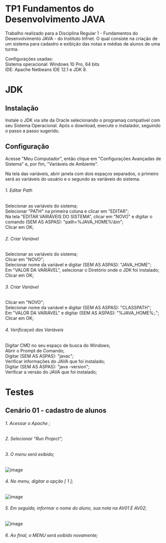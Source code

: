 # TP1 Fundamentos do Desenvolvimento JAVA

Trabalho realizado para a Disciplina Regular 1 - Fundamentos do Desenvolvimento JAVA - do Instituto Infnet. O qual consiste na criação de um sistema para cadastro e exibição das notas e médias de alunos de uma turma. <br/>

Configurações usadas:<br/>
Sistema operacional: Windows 10 Pro, 64 bits<br/>
IDE: Apache Netbeans IDE 12.1 e JDK 8.

# JDK
## Instalação

Instale o JDK via site da Oracle selecionando o programaq compatível com seu Sistema Operacional. Após o download, execute o instalador, seguindo o passo a passo sugerido. <br/>

## Configuração

Acesse "Meu Computador", então clique em "Configurações Avançadas de Sistema" e, por fim, "Variáveis de Ambiente".<br/>

Na tela das variáveis, abrir janela com dois espaços separados, o primeiro será as variáveis do usuário e o segundo as variáveis do sistema.<br/>

###### 1. Editar Path
Selecionar as variáveis do sistema;<br/>
Selecionar "PATH" na primeira coluna e clicar em "EDITAR";<br/>
Na tela "EDITAR VARIÁVEIS DO SISTEMA", clicar em "NOVO" e digitar o comando (SEM AS ASPAS): "path=%JAVA_HOME%\bin";<br/>
Clicar em OK;<br/>

###### 2. Criar Variável
Selecionar as variáveis do sistema;<br/>
Clicar em "NOVO";<br/>
Selecionar nome da variável e digitar (SEM AS ASPAS): "JAVA_HOME";<br/>
Em "VALOR DA VARIÁVEL", selecionar o Diretório onde o JDK foi instalado;<br/>
Clicar em OK;<br/>

###### 3. Criar Variável
Clicar em "NOVO";<br/>
Selecionar nome da variável e digitar (SEM AS ASPAS): "CLASSPATH";<br/>
Em "VALOR DA VARIÁVEL" e digitar (SEM AS ASPAS): "%JAVA_HOME%;.";<br/>
Clicar em OK;<br/>

###### 4. Verificaçaõ das Variáveis
Digitar CMD no seu espaço de busca do Windows;<br/>
Abrir o Prompt de Comando;<br/>
Digitar (SEM AS ASPAS): "javac";<br/>
Verificar informações do JAVA que foi instalado;<br/>
Digitar (SEM AS ASPAS): "java -version";<br/>
Verificar a versão do JAVA que foi instalado;<br/>

# Testes
## Cenário 01 - cadastro de alunos 

###### 1. Acessar o Apache ;
###### 2. Selecionar "Run Project";
###### 3. O menu será exibido;

![image](https://user-images.githubusercontent.com/37251600/97817408-1099c480-1c7b-11eb-9501-c1ad4beda061.png)

###### 4. No menu, digitar a opção [ 1 ];

![image](https://user-images.githubusercontent.com/37251600/97817426-358e3780-1c7b-11eb-9390-9da155b63c24.png)

###### 5. Em seguida, informar o nome do aluno, sua nota na AV01 E AV02;

![image](https://user-images.githubusercontent.com/37251600/97817522-b77e6080-1c7b-11eb-9b6c-7729bf9d3f05.png)

###### 6. Ao final, o MENU será exibido novamente;



